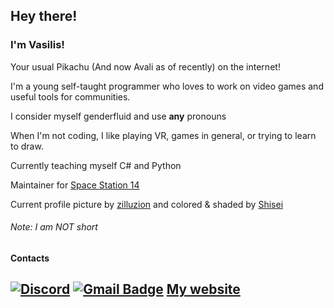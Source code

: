 ## Hey there!

### I'm Vasilis!

Your usual Pikachu (And now Avali as of recently) on the internet!

I'm a young self-taught programmer who loves to work on video games and useful tools for communities.

I consider myself genderfluid and use **any** pronouns

When I'm not coding, I like playing VR, games in general, or trying to learn to draw.

Currently teaching myself C# and Python

Maintainer for [Space Station 14](https://github.com/space-wizards/space-station-14)

Current profile picture by [zilluzion](https://zilluzion.art/) and colored & shaded by [Shisei](https://vgen.co/Shisei)

###### Note: I am NOT short

#### Contacts
[![Discord](https://img.shields.io/badge/Discord-vasilisiscool-%237289DA?label=&logo=discord&logoColor=ffffff&color=7389D8&labelColor=6A7EC2)](https://discord.com)
[![Gmail Badge](https://img.shields.io/badge/-vasilis@pikachu.systems-c14438?style=flat-square&logo=Gmail&logoColor=white&link=mailto:vasilis@thepikachu.ga)](mailto:vasilis@pikachu.systems)
[My website](https://pikachu.systems)
---
